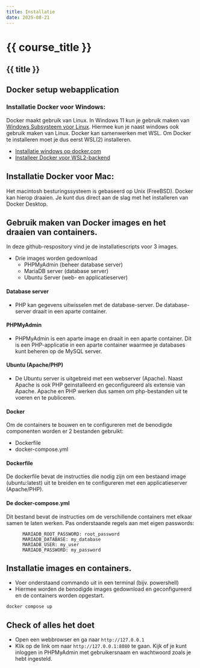 ```yaml
---
title: Installatie
date: 2025-08-21
---
```


# {{ course_title }}

## {{ title }}

## Docker setup webapplication
### Installatie Docker voor Windows:
Docker maakt gebruik van Linux. In Windows 11 kun je gebruik maken van [Windows Subsysteem voor Linux](https://learn.microsoft.com/nl-nl/windows/wsl/about). Hiermee kun je naast windows ook gebruik maken van Linux. Docker kan samenwerken met WSL. Om Docker te installeren moet je dus eerst WSL(2) installeren.

* [Installatie windows op docker.com](https://docs.docker.com/desktop/setup/install/windows-install/)
* [Installeer Docker voor WSL2-backend](https://learn.microsoft.com/en-us/windows/wsl/install)

## Installatie Docker voor Mac:
Het macintosh besturingssysteem is gebaseerd op Unix (FreeBSD). Docker kan hierop draaien. Je kunt dus direct aan de slag met het installeren van Docker Desktop.

## Gebruik maken van Docker images en het draaien van containers.
In deze github-respository vind je de installatiescripts voor 3 images.
* Drie images worden gedownload
    * PHPMyAdmin (beheer database server)
    * MariaDB server (database server)
    * Ubuntu Server (web- en applicatieserver)

#### Database server
* PHP kan gegevens uitwisselen met de database-server. De database-server draait in een aparte container.

#### PHPMyAdmin
* PHPMyAdmin is een aparte image en draait in een aparte container. Dit is een PHP-applicatie in een aparte container waarmee je databases kunt beheren op de MySQL server.

#### Ubuntu (Apache/PHP)
* De Ubuntu server is uitgebreid met een webserver (Apache). Naast Apache is ook PHP geinstalleerd en geconfigureerd als extensie van Apache. Apache en PHP werken dus samen om php-bestanden uit te voeren en te publiceren.

#### Docker
Om de containers te bouwen en te configureren met de benodigde componenten worden er 2 bestanden gebruikt:
* Dockerfile
* docker-compose.yml

#### Dockerfile
De dockerfile bevat de instructies die nodig zijn om een bestaand image (ubuntu:latest) uit te breiden en te configureren met een applicatieserver (Apache/PHP).

#### De docker-compose.yml
Dit bestand bevat de instructies om de verschillende containers met elkaar samen te laten werken.
Pas onderstaande regels aan met eigen passwords:


```shell
      MARIADB_ROOT_PASSWORD: root_password
      MARIADB_DATABASE: my_database
      MARIADB_USER: my_user
      MARIADB_PASSWORD: my_password
```

## Installatie images en containers.
* Voer onderstaand commando uit in een terminal (bijv. powershell)
* Hiermee worden de benodigde images gedownload en geconfigureerd en de containers worden opgestart.

`docker compose up`

## Check of alles het doet
* Open een webbrowser en ga naar `http://127.0.0.1`
* Klik op de link om naar `http://127.0.0.1:8080` te gaan. Kijk of je kunt inloggen in PHPMyAdmin met gebruikersnaam en wachtwoord zoals je hebt ingesteld.

